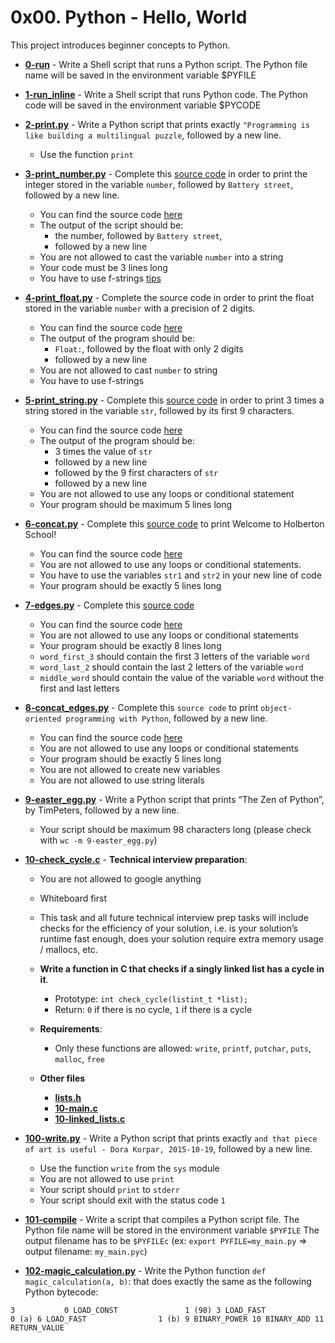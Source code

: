 # 0x00. Python - Hello, World
This project introduces beginner concepts to Python.

* **[0-run](./0-run)** - Write a Shell script that runs a Python script.
The Python file name will be saved in the environment variable $PYFILE

* **[1-run_inline](./1-run_inline)** - Write a Shell script that runs Python code.
The Python code will be saved in the environment variable $PYCODE

* **[2-print.py](./2-print.py)** - Write a Python script that prints exactly `"Programming is like building a multilingual puzzle`, followed by a new line.
	* Use the function `print`

* **[3-print_number.py](./3-print_number.py)** - Complete this [source code](https://github.com/alx-tools/0x00.py/blob/master/3-print_number.py) in order to print the integer stored in the variable `number`, followed by `Battery street`, followed by a new line.
	* You can find the source code [here](https://github.com/alx-tools/0x00.py/blob/master/3-print_number.py)
	* The output of the script should be:
		* the number, followed by `Battery street`,
		* followed by a new line
	* You are not allowed to cast the variable `number` into a string
	* Your code must be 3 lines long
	* You have to use f-strings [tips](https://realpython.com/python-f-strings/)

* **[4-print_float.py](./4-print_float.py)** - Complete the source code in order to print the float stored in the variable `number` with a precision of 2 digits.
	* You can find the source code [here](https://github.com/alx-tools/0x00.py/blob/master/4-print_float.py)
	* The output of the program should be:
		* `Float:`, followed by the float with only 2 digits
		* followed by a new line
	* You are not allowed to cast `number` to string
	* You have to use f-strings

* **[5-print_string.py](./5-print_string.py)** - Complete this [source code](https://github.com/alx-tools/0x00.py/blob/master/5-print_string.py) in order to print 3 times a string stored in the variable `str`, followed by its first 9 characters.
	* You can find the source code [here](https://github.com/alx-tools/0x00.py/blob/master/5-print_string.py)
	* The output of the program should be:
		* 3 times the value of `str`
		* followed by a new line
		* followed by the 9 first characters of `str`
		* followed by a new line
	* You are not allowed to use any loops or conditional statement
	* Your program should be maximum 5 lines long

* **[6-concat.py](./6-concat.py)** - Complete this [source code](https://github.com/alx-tools/0x00.py/blob/master/6-concat.py) to print Welcome to Holberton School!
	* You can find the source code [here](https://github.com/alx-tools/0x00.py/blob/master/6-concat.py)
	* You are not allowed to use any loops or conditional statements.
	* You have to use the variables `str1` and `str2` in your new line of code
	* Your program should be exactly 5 lines long

* **[7-edges.py](./7-edges.py)** - Complete this [source code](https://github.com/alx-tools/0x00.py/blob/master/7-edges.py)
	* You can find the source code [here](https://github.com/alx-tools/0x00.py/blob/master/7-edges.py)
	* You are not allowed to use any loops or conditional statements
	* Your program should be exactly 8 lines long
	* `word_first_3` should contain the first 3 letters of the variable `word`
	* `word_last_2` should contain the last 2 letters of the variable `word`
	* `middle_word` should contain the value of the variable `word` without the first and last letters

* **[8-concat_edges.py](./8-concat_edges.py)** - Complete this `source code` to print `object-oriented programming with Python`, followed by a new line.
	* You can find the source code [here](https://github.com/alx-tools/0x00.py/blob/master/8-concat_edges.py)
	* You are not allowed to use any loops or conditional statements
	* Your program should be exactly 5 lines long
	* You are not allowed to create new variables
	* You are not allowed to use string literals

* **[9-easter_egg.py](./9-easter_egg.py)** - Write a Python script that prints “The Zen of Python”, by TimPeters, followed by a new line.
	* Your script should be maximum 98 characters long (please check with `wc -m 9-easter_egg.py`)

* **[10-check_cycle.c](./10-check_cycle.c)** - **Technical interview preparation**:
	* You are not allowed to google anything
	* Whiteboard first
	* This task and all future technical interview prep tasks will include checks for the efficiency of your solution, i.e. is your solution’s runtime fast enough, does your solution require extra memory usage / mallocs, etc.

	* **Write a function in C that checks if a singly linked list has a cycle in it**.
		* Prototype: `int check_cycle(listint_t *list);`
		* Return: `0` if there is no cycle, `1` if there is a cycle

	* **Requirements**:
		* Only these functions are allowed: `write`, `printf`, `putchar`, `puts`, `malloc`, `free`

	*  **Other files**
		* **[lists.h](./lists.h)**
		* **[10-main.c](./10-main.c)**
		* **[10-linked_lists.c](./10-linked_lists.c)**

* **[100-write.py](./100-write.py)** - Write a Python script that prints exactly `and that piece of art is useful - Dora Korpar, 2015-10-19`, followed by a new line.
	* Use the function `write` from the `sys` module
	* You are not allowed to use `print`
	* Your script should `print` to `stderr`
	* Your script should exit with the status code `1`

* **[101-compile](./101-compile)** - Write a script that compiles a Python script file.
The Python file name will be stored in the environment variable `$PYFILE`
The output filename has to be `$PYFILEc` (ex: `export PYFILE=my_main.py` => output filename: `my_main.pyc`)

* **[102-magic_calculation.py](./102-magic_calculation.py)** - Write the Python function `def magic_calculation(a, b)`: that does exactly the same as the following Python bytecode:

` 3           0 LOAD_CONST               1 (98)
              3 LOAD_FAST                0 (a)
              6 LOAD_FAST                1 (b)
              9 BINARY_POWER
             10 BINARY_ADD
             11 RETURN_VALUE
`
